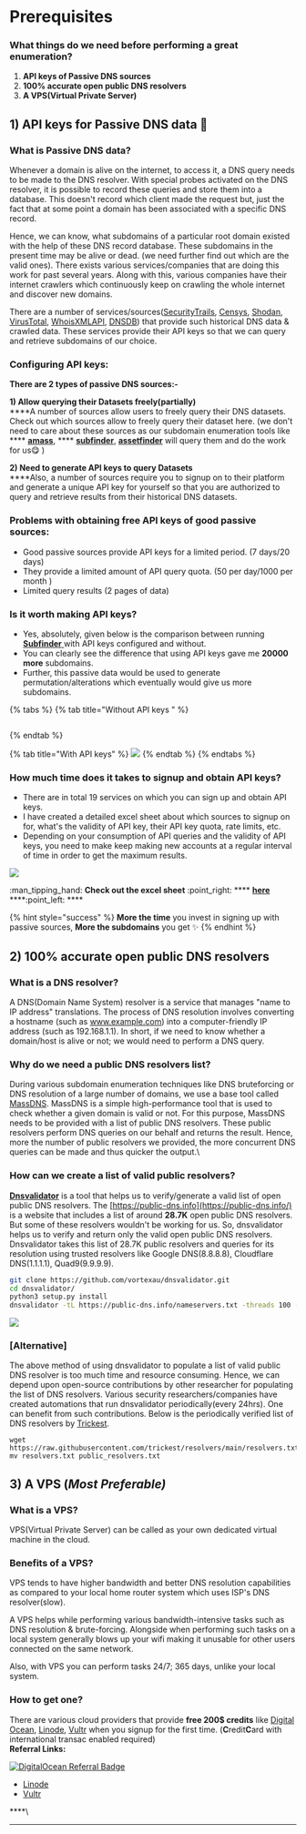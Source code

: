 # Prerequisites

### What things do we need before performing a great enumeration?

1. **API keys of Passive DNS sources**
2. **100% accurate open public DNS resolvers**
3. **A VPS(Virtual Private Server)**



## 1) API keys for Passive DNS data :key:&#x20;

### What is Passive DNS data?

Whenever a domain is alive on the internet, to access it, a DNS query needs to be made to the DNS resolver. With special probes activated on the DNS resolver, it is possible to record these queries and store them into a database. This doesn't record which client made the request but, just the fact that at some point a domain has been associated with a specific DNS record.

Hence, we can know, what subdomains of a particular root domain existed with the help of these DNS record database. These subdomains in the present time may be alive or dead. (we need further find out which are the valid ones). There exists various services/companies that are doing this work for past several years. Along with this, various companies have their internet crawlers which continuously keep on crawling the whole internet and discover new domains.

There are a number of services/sources([SecurityTrails](https://securitytrails.com/), [Censys](https://censys.io/), [Shodan](https://www.shodan.io/), [VirusTotal](https://www.virustotal.com/), [WhoisXMLAPI](https://www.whoisxmlapi.com/), [DNSDB](https://www.farsightsecurity.com/tools/dnsdb-scout/)) that provide such historical DNS data & crawled data. These services provide their API keys so that we can query and retrieve subdomains of our choice.

### Configuring API keys:&#x20;

**There are 2 types of passive DNS sources:-**

**1) Allow querying their Datasets freely(partially)**\
****A number of sources allow users to freely query their DNS datasets. Check out which sources allow to freely query their dataset here. (we don't need to care about these sources as our subdomain enumeration tools like **** [**amass**](https://github.com/OWASP/Amass), **** [**subfinder**](https://github.com/projectdiscovery/subfinder), [**assetfinder**](https://github.com/tomnomnom/assetfinder) will query them and do the work for us:yum: )

**2) Need to generate API keys to query Datasets**\
****Also, a number of sources require you to signup on to their platform and generate a unique API key for yourself so that you are authorized to query and retrieve results from their historical DNS datasets.

### Problems with obtaining free API keys of good passive sources:

* Good passive sources provide API keys for a limited period. (7 days/20 days)
* They provide a limited amount of API query quota. (50 per day/1000 per month )
* Limited query results (2 pages of data)

### Is it worth making API keys?

* Yes, absolutely, given below is the comparison between running [**Subfinder** ](https://github.com/projectdiscovery/subfinder)with API keys configured and without.
* You can clearly see the difference that using API keys gave me **20000 more** subdomains.
* Further, this passive data would be used to generate permutation/alterations which eventually would give us more subdomains.

{% tabs %}
{% tab title="Without API keys " %}
<figure><img src="../.gitbook/assets/subfinder without.png" alt=""><figcaption></figcaption></figure>
{% endtab %}

{% tab title="With API keys" %}
![](../.gitbook/assets/subfinderconfig.png)
{% endtab %}
{% endtabs %}

### How much time does it takes to signup and obtain API keys?

* There are in total 19 services on which you can sign up and obtain API keys.
* I have created a detailed excel sheet about which sources to signup on for, what's the validity of API key, their API key quota, rate limits, etc.
* Depending on your consumption of API queries and the validity of API keys, you need to make keep making new accounts at a regular interval of time in order to get the maximum results.

![](../.gitbook/assets/excelsheet.png)

:man\_tipping\_hand: **Check out the excel sheet** :point\_right: **** [**here** ](https://docs.google.com/spreadsheets/d/1w75gcdytSRtZqGHMo852x2ffl8CC4FhxmHzR0gvII-Y/edit?usp=sharing)****:point\_left: ****&#x20;

{% hint style="success" %}
**More the time** you invest in signing up with passive sources, **More the subdomains** you get ✨
{% endhint %}

##

## 2) 100% accurate open public DNS resolvers

### What is a DNS resolver?

A DNS(Domain Name System) resolver is a service that manages "name to IP address" translations. The process of DNS resolution involves converting a hostname (such as www.example.com) into a computer-friendly IP address (such as 192.168.1.1). In short, if we need to know whether a domain/host is alive or not; we would need to perform a DNS query.

### Why do we need a public DNS resolvers list?

During various subdomain enumeration techniques like DNS bruteforcing or DNS resolution of a large number of domains, we use a base tool called [MassDNS](https://github.com/blechschmidt/massdns). MassDNS is a simple high-performance tool that is used to check whether a given domain is valid or not. For this purpose, MassDNS needs to be provided with a list of public DNS resolvers. These public resolvers perform DNS queries on our behalf and returns the result. Hence, more the number of public resolvers we provided, the more concurrent DNS queries can be made and thus quicker the output.\


### How can we create a list of valid public resolvers?

[**Dnsvalidator**](https://github.com/vortexau/dnsvalidator) is a tool that helps us to verify/generate a valid list of open public DNS resolvers. The [https://public-dns.info](https://public-dns.info/) is a website that includes a list of around **28.7K** open public DNS resolvers. But some of these resolvers wouldn't be working for us. So, dnsvalidator helps us to verify and return only the valid open public DNS resolvers. Dnsvalidator takes this list of 28.7K public resolvers and queries for its resolution using trusted resolvers like Google DNS(8.8.8.8), Cloudflare DNS(1.1.1.1), Quad9(9.9.9.9).

```bash
git clone https://github.com/vortexau/dnsvalidator.git
cd dnsvalidator/
python3 setup.py install
dnsvalidator -tL https://public-dns.info/nameservers.txt -threads 100 -o resolvers.txt
```

![](../.gitbook/assets/dnsvalidator1.png)

### \[Alternative]

The above method of using dnsvalidator to populate a list of valid public DNS resolver is too much time and resource consuming. Hence, we can depend upon open-source contributions by other researcher for populating the list of DNS resolvers. Various security researchers/companies have created automations that run dnsvalidator periodically(every 24hrs). One can benefit from such contributions. Below is the periodically verified list of DNS resolvers by [Trickest](https://trickest.com/).

```
wget https://raw.githubusercontent.com/trickest/resolvers/main/resolvers.txt
mv resolvers.txt public_resolvers.txt
```

##

## 3) A VPS (_Most Preferable)_

### What is a VPS?

VPS(Virtual Private Server) can be called as your own dedicated virtual machine in the cloud.&#x20;

### Benefits of a VPS?

VPS tends to have higher bandwidth and better DNS resolution capabilities as compared to your local home router system which uses ISP's DNS resolver(slow).

A VPS helps while performing various bandwidth-intensive tasks such as DNS resolution & brute-forcing. Alongside when performing such tasks on a local system generally blows up your wifi making it unusable for other users connected on the same network.

Also, with VPS you can perform tasks 24/7; 365 days, unlike your local system.

### How to get one?

There are various cloud providers that provide **free 200$ credits** like [Digital Ocean](https://www.digitalocean.com/), [Linode](https://www.linode.com/), [Vultr](https://www.vultr.com/) when you signup for the first time. (**C**redit**C**ard with international transac enabled required)\
**Referral Links:**

[![DigitalOcean Referral Badge](https://web-platforms.sfo2.digitaloceanspaces.com/WWW/Badge%203.svg)](https://www.digitalocean.com/?refcode=9961f826b4d3\&utm\_campaign=Referral\_Invite\&utm\_medium=Referral\_Program\&utm\_source=badge)

* [Linode](https://www.linode.com/?r=3e95d563ede9af9901189e9476917c9338b7108f)
* [Vultr](https://www.vultr.com/?ref=8905902)

****\
****



